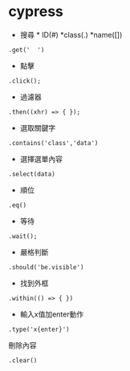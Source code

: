 # cypress
- 搜尋    * ID(#)   *class(.) *name([])
```
.get('  ') 
```
- 點擊          
```
.click();
```
- 過濾器        
```
.then((xhr) => { });
```
- 選取關鍵字 
```
.contains('class','data')
```
- 選擇選單內容      
```
.select(data)
```
- 順位
```
.eq()
```
- 等待
```
.wait();
```
- 嚴格判斷
```
.should('be.visible')
```
- 找到外框
```
.within(() => { })
```
- 輸入x值加enter動作     
```
.type('x{enter}')
```
刪除內容     
```
.clear()
```
